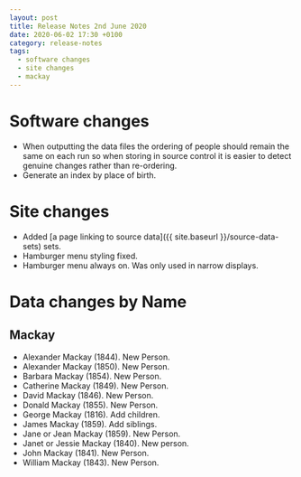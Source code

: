 ```yaml
---
layout: post
title: Release Notes 2nd June 2020
date: 2020-06-02 17:30 +0100
category: release-notes
tags:
  - software changes
  - site changes
  - mackay
---
```


# Software changes

* When outputting the data files the ordering of people should remain the same on each run so when storing in source control it is easier to detect genuine changes rather than re-ordering.
* Generate an index by place of birth.

# Site changes

* Added [a page linking to source data]({{ site.baseurl }}/source-data-sets) sets.
* Hamburger menu styling fixed.
* Hamburger menu always on. Was only used in narrow displays.

# Data changes by Name

## Mackay

* Alexander Mackay (1844). New Person.
* Alexander Mackay (1850). New Person.
* Barbara Mackay (1854). New Person.
* Catherine Mackay (1849). New Person.
* David Mackay (1846). New Person.
* Donald Mackay (1855). New Person.
* George Mackay (1816). Add children.
* James Mackay (1859). Add siblings.
* Jane or Jean Mackay (1859). New Person.
* Janet or Jessie Mackay (1840). New person.
* John Mackay (1841). New Person.
* William Mackay (1843). New Person.

